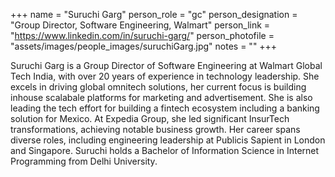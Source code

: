 +++
name = "Suruchi Garg"
person_role = "gc"
person_designation = "Group Director, Software Engineering, Walmart"
person_link = "https://www.linkedin.com/in/suruchi-garg/"
person_photofile = "assets/images/people_images/suruchiGarg.jpg"
notes = ""
+++

Suruchi Garg is a Group Director of Software Engineering at Walmart Global Tech India, with over 20 years of experience
in technology leadership. She excels in driving global omnitech solutions, her current focus is building inhouse
scalabale platforms for marketing and advertisement. She is also leading the tech effort for building a fintech
ecosystem including a banking solution for Mexico. At Expedia Group, she led significant InsurTech transformations,
achieving notable business growth. Her career spans diverse roles, including engineering leadership at Publicis Sapient
in London and Singapore. Suruchi holds a Bachelor of Information Science in Internet Programming from Delhi University.